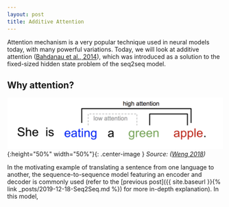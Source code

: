 ```yaml
---
layout: post
title: Additive Attention
---
```


Attention mechanism is a very popular technique used in neural models today, with many powerful variations. Today, we will look at additive attention ([Bahdanau et al., 2014](https://arxiv.org/pdf/1409.0473.pdf)), which was introduced as a solution to the fixed-sized hidden state problem of the seq2seq model.

## Why attention?

![Seq2Seq Model](/images/en2ch.png){:height="50%" width="50%"}{: .center-image }
*Source: ([Weng 2018](https://lilianweng.github.io/lil-log/2018/06/24/attention-attention.html))*

In the motivating example of translating a sentence from one language to another, the sequence-to-sequence model featuring an encoder and decoder is commonly used (refer to the [previous post]({{ site.baseurl }}{% link _posts/2019-12-18-Seq2Seq.md %}) for more in-depth explanation). In this model, 
